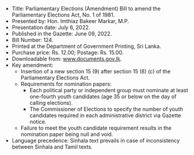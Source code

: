 - Title: Parliamentary Elections (Amendment) Bill to amend the Parliamentary Elections Act, No. 1 of 1981.
- Presented by: Hon. Imthiaz Bakeer Markar, M.P.
- Presentation date: July 6, 2022.
- Published in the Gazette: June 09, 2022.
- Bill Number: 124.
- Printed at the Department of Government Printing, Sri Lanka.
- Purchase price: Rs. 12.00; Postage: Rs. 15.00.
- Downloadable from: www.documents.gov.lk.
- Key amendment:
  - Insertion of a new section 15 (9) after section 15 (8) (c) of the Parliamentary Elections Act.
  - Requirements for nomination papers:
    - Each political party or independent group must nominate at least one-fourth youth candidates (age 35 or below on the day of calling elections).
    - The Commissioner of Elections to specify the number of youth candidates required in each administrative district via Gazette notice.
  - Failure to meet the youth candidate requirement results in the nomination paper being null and void.
- Language precedence: Sinhala text prevails in case of inconsistency between Sinhala and Tamil texts.